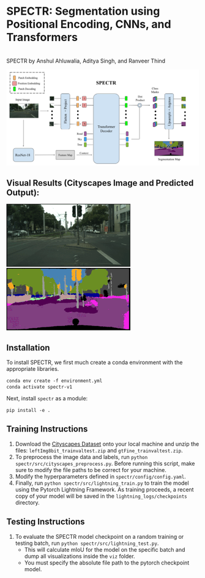 # SPECTR: Segmentation using Positional Encoding, CNNs, and Transformers
<br/>
SPECTR by Anshul Ahluwalia, Aditya Singh, and Ranveer Thind  
  
![SPECTR Diagram](spectr_diagram.png)  

## Visual Results (Cityscapes Image and Predicted Output): 
![images_slideshow](gifs/images_slideshow.gif)
![pred_output_slideshow](gifs/pred_slideshow.gif)

## Installation
To install SPECTR, we first much create a conda environment with the appropriate libraries.
```
conda env create -f environment.yml
conda activate spectr-v1
```

Next, install `spectr` as a module:
````
pip install -e .
````

## Training Instructions
1. Download the [Cityscapes Dataset](https://www.cityscapes-dataset.com/) onto your local machine and unzip the files:
`leftImg8bit_trainvaltest.zip` and `gtFine_trainvaltest.zip`.
2. To preprocess the image data and labels, run `python spectr/src/cityscapes_preprocess.py`. Before running this 
script, make sure to modify the file paths to be correct for your machine.
3. Modify the hyperparameters defined in `spectr/config/config.yaml`.
4. Finally, run `python spectr/src/lightning_train.py` to train the model using the Pytorch Lightning Framework. As
training proceeds, a recent copy of your model will be saved in the `lightning_logs/checkpoints` directory.

## Testing Instructions
1. To evaluate the SPECTR model checkpoint on a random training or testing batch, run 
`python spectr/src/lightning_test.py`.
    - This will calculate mIoU for the model on the specific batch and dump all visualizations inside the `viz` folder.
    - You must specify the absolute file path to the pytorch checkpoint model.